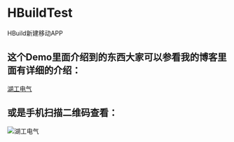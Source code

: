 # HBuildTest
HBuild新建移动APP

## 这个Demo里面介绍到的东西大家可以参看我的博客里面有详细的介绍：<br />
[湖工电气](http://blog.csdn.net/column/details/hbuild-hybrid-app.html)

## 或是手机扫描二维码查看：<br />
![湖工电气](https://github.com/zhuming3834/HBuildTest/blob/master/images/Icon%402x.png)
